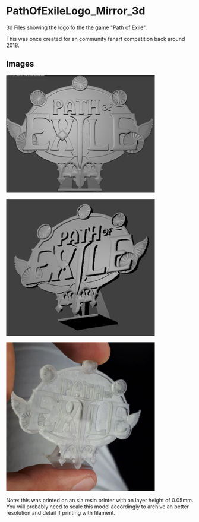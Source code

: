 # PathOfExileLogo_Mirror_3d

3d Files showing the logo fo the the game "Path of Exile". 

This was once created for an community fanart competition back around 2018.
## Images

[<img src="https://github.com/IHopeUStepOnLEGO/PathOfExileLogo_Mirror_3d/blob/master/images/poe_mirror_front.png" width="400"/>](https://github.com/IHopeUStepOnLEGO/PathOfExileLogo_Mirror_3d/blob/master/images/poe_mirror_front.png)

[<img src="https://github.com/IHopeUStepOnLEGO/PathOfExileLogo_Mirror_3d/blob/master/images/poe_mirror_side.png" width="400"/>](https://github.com/IHopeUStepOnLEGO/PathOfExileLogo_Mirror_3d/blob/master/images/poe_mirror_side.png)

[<img src="https://github.com/IHopeUStepOnLEGO/PathOfExileLogo_Mirror_3d/blob/master/images/poe_mirror_sla_print.png" width="400"/>](https://github.com/IHopeUStepOnLEGO/PathOfExileLogo_Mirror_3d/blob/master/images/poe_mirror_sla_print.png)

Note: this was printed on an sla resin printer with an layer height of 0.05mm. You will probably need to scale this model accordingly to archive an better resolution and detail if printing with filament.
